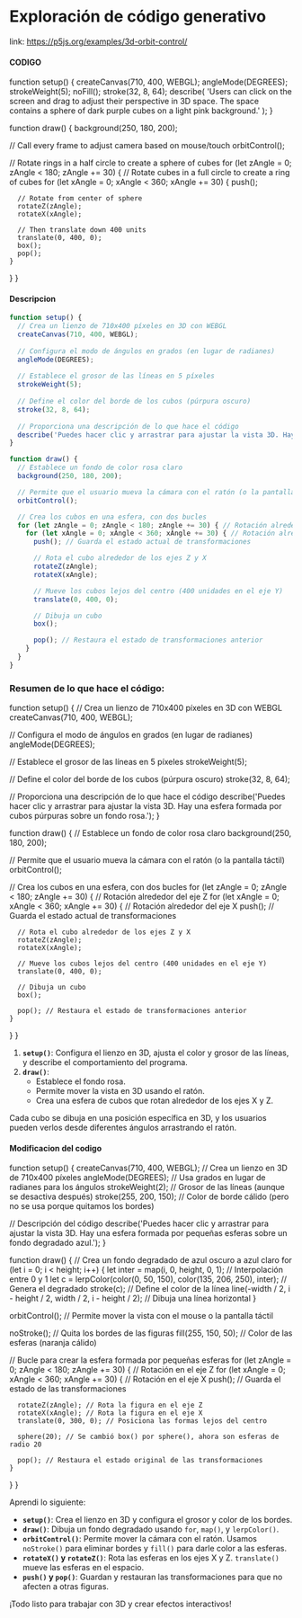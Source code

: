 ##### 
# Exploración de código generativo
link: https://p5js.org/examples/3d-orbit-control/

#### CODIGO 

function setup() {
  createCanvas(710, 400, WEBGL);
  angleMode(DEGREES);
  strokeWeight(5);
  noFill();
  stroke(32, 8, 64);
  describe(
    'Users can click on the screen and drag to adjust their perspective in 3D space. The space contains a sphere of dark purple cubes on a light pink background.'
  );
}

function draw() {
  background(250, 180, 200);

  // Call every frame to adjust camera based on mouse/touch
  orbitControl();

  // Rotate rings in a half circle to create a sphere of cubes
  for (let zAngle = 0; zAngle < 180; zAngle += 30) {
    // Rotate cubes in a full circle to create a ring of cubes
    for (let xAngle = 0; xAngle < 360; xAngle += 30) {
      push();

      // Rotate from center of sphere
      rotateZ(zAngle);
      rotateX(xAngle);

      // Then translate down 400 units
      translate(0, 400, 0);
      box();
      pop();
    }
  }
}

#### Descripcion 



```javascript
function setup() {
  // Crea un lienzo de 710x400 píxeles en 3D con WEBGL
  createCanvas(710, 400, WEBGL);
  
  // Configura el modo de ángulos en grados (en lugar de radianes)
  angleMode(DEGREES);
  
  // Establece el grosor de las líneas en 5 píxeles
  strokeWeight(5);
  
  // Define el color del borde de los cubos (púrpura oscuro)
  stroke(32, 8, 64);
  
  // Proporciona una descripción de lo que hace el código
  describe('Puedes hacer clic y arrastrar para ajustar la vista 3D. Hay una esfera formada por cubos púrpuras sobre un fondo rosa.');
}

function draw() {
  // Establece un fondo de color rosa claro
  background(250, 180, 200);

  // Permite que el usuario mueva la cámara con el ratón (o la pantalla táctil)
  orbitControl();

  // Crea los cubos en una esfera, con dos bucles
  for (let zAngle = 0; zAngle < 180; zAngle += 30) { // Rotación alrededor del eje Z
    for (let xAngle = 0; xAngle < 360; xAngle += 30) { // Rotación alrededor del eje X
      push(); // Guarda el estado actual de transformaciones

      // Rota el cubo alrededor de los ejes Z y X
      rotateZ(zAngle);
      rotateX(xAngle);

      // Mueve los cubos lejos del centro (400 unidades en el eje Y)
      translate(0, 400, 0);

      // Dibuja un cubo
      box();

      pop(); // Restaura el estado de transformaciones anterior
    }
  }
}
```

### Resumen de lo que hace el código:


function setup() {
  // Crea un lienzo de 710x400 píxeles en 3D con WEBGL
  createCanvas(710, 400, WEBGL);
  
  // Configura el modo de ángulos en grados (en lugar de radianes)
  angleMode(DEGREES);
  
  // Establece el grosor de las líneas en 5 píxeles
  strokeWeight(5);
  
  // Define el color del borde de los cubos (púrpura oscuro)
  stroke(32, 8, 64);
  
  // Proporciona una descripción de lo que hace el código
  describe('Puedes hacer clic y arrastrar para ajustar la vista 3D. Hay una esfera formada por cubos púrpuras sobre un fondo rosa.');
}

function draw() {
  // Establece un fondo de color rosa claro
  background(250, 180, 200);

  // Permite que el usuario mueva la cámara con el ratón (o la pantalla táctil)
  orbitControl();

  // Crea los cubos en una esfera, con dos bucles
  for (let zAngle = 0; zAngle < 180; zAngle += 30) { // Rotación alrededor del eje Z
    for (let xAngle = 0; xAngle < 360; xAngle += 30) { // Rotación alrededor del eje X
      push(); // Guarda el estado actual de transformaciones

      // Rota el cubo alrededor de los ejes Z y X
      rotateZ(zAngle);
      rotateX(xAngle);

      // Mueve los cubos lejos del centro (400 unidades en el eje Y)
      translate(0, 400, 0);

      // Dibuja un cubo
      box();

      pop(); // Restaura el estado de transformaciones anterior
    }
  }
}


1. **`setup()`**: Configura el lienzo en 3D, ajusta el color y grosor de las líneas, y describe el comportamiento del programa.
2. **`draw()`**: 
   - Establece el fondo rosa.
   - Permite mover la vista en 3D usando el ratón.
   - Crea una esfera de cubos que rotan alrededor de los ejes X y Z.
   
Cada cubo se dibuja en una posición específica en 3D, y los usuarios pueden verlos desde diferentes ángulos arrastrando el ratón.

#### Modificacion del codigo 

function setup() {
  createCanvas(710, 400, WEBGL); // Crea un lienzo en 3D de 710x400 píxeles
  angleMode(DEGREES); // Usa grados en lugar de radianes para los ángulos
  strokeWeight(2); // Grosor de las líneas (aunque se desactiva después)
  stroke(255, 200, 150); // Color de borde cálido (pero no se usa porque quitamos los bordes)
  
  // Descripción del código
  describe('Puedes hacer clic y arrastrar para ajustar la vista 3D. Hay una esfera formada por pequeñas esferas sobre un fondo degradado azul.');
}

function draw() {
  // Crea un fondo degradado de azul oscuro a azul claro
  for (let i = 0; i < height; i++) {
    let inter = map(i, 0, height, 0, 1); // Interpolación entre 0 y 1
    let c = lerpColor(color(0, 50, 150), color(135, 206, 250), inter); // Genera el degradado
    stroke(c); // Define el color de la línea
    line(-width / 2, i - height / 2, width / 2, i - height / 2); // Dibuja una línea horizontal
  }

  orbitControl(); // Permite mover la vista con el mouse o la pantalla táctil

  noStroke(); // Quita los bordes de las figuras
  fill(255, 150, 50); // Color de las esferas (naranja cálido)

  // Bucle para crear la esfera formada por pequeñas esferas
  for (let zAngle = 0; zAngle < 180; zAngle += 30) { // Rotación en el eje Z
    for (let xAngle = 0; xAngle < 360; xAngle += 30) { // Rotación en el eje X
      push(); // Guarda el estado de las transformaciones

      rotateZ(zAngle); // Rota la figura en el eje Z
      rotateX(xAngle); // Rota la figura en el eje X
      translate(0, 300, 0); // Posiciona las formas lejos del centro

      sphere(20); // Se cambió box() por sphere(), ahora son esferas de radio 20

      pop(); // Restaura el estado original de las transformaciones
    }
  }
}

Aprendi lo siguiente:

- **`setup()`**: Crea el lienzo en 3D y configura el grosor y color de los bordes.
- **`draw()`**: Dibuja un fondo degradado usando `for`, `map()`, y `lerpColor()`.
- **`orbitControl()`**: Permite mover la cámara con el ratón. Usamos `noStroke()` para eliminar bordes y `fill()` para darle color a las esferas.
- **`rotateX()` y `rotateZ()`**: Rota las esferas en los ejes X y Z. `translate()` mueve las esferas en el espacio.
- **`push()` y `pop()`**: Guardan y restauran las transformaciones para que no afecten a otras figuras.

¡Todo listo para trabajar con 3D y crear efectos interactivos!

